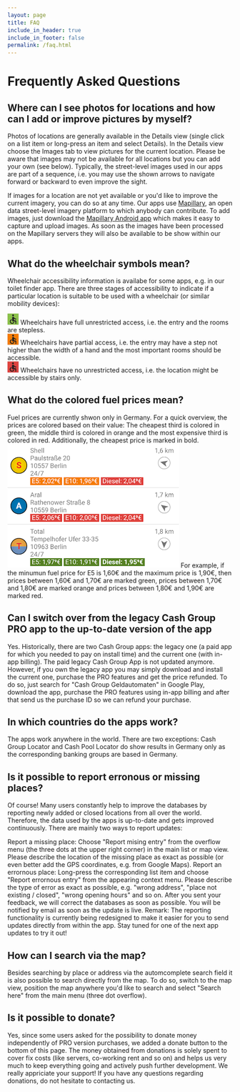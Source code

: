 ```yaml
---
layout: page
title: FAQ
include_in_header: true
include_in_footer: false
permalink: /faq.html
---
```


# Frequently Asked Questions

## Where can I see photos for locations and how can I add or improve pictures by myself?
Photos of locations are generally available in the Details view (single click on a list item or long-press an item and select Details). In the Details view choose the Images tab to view pictures for the current location. Please be aware that images may not be available for all locations but you can add your own (see below). Typically, the street-level images used in our apps are part of a sequence, i.e. you may use the shown arrows to navigate forward or backward to even improve the sight.

If images for a location are not yet available or you'd like to improve the current imagery, you can do so at any time. Our apps use [Mapillary](https://www.mapillary.com/), an open data street-level imagery platform to which anybody can contribute. To add images, just download the [Mapillary Android app](https://play.google.com/store/apps/details?id=com.mapillary.app) which makes it easy to capture and upload images. As soon as the images have been processed on the Mapillary servers they will also be available to be show within our apps.

## What do the wheelchair symbols mean?
Wheelchair accessibility information is availabe for some apps, e.g. in our toilet finder app. There are three stages of accessibility to indicate if a particular location is suitable to be used with a wheelchair (or similar mobility devices):

![alt text](../assets/wheelchair_yes.png) Wheelchairs have full unrestricted access, i.e. the entry and the rooms are stepless.<br/>
![alt text](../assets/wheelchair_limited.png) Wheelchairs have partial access, i.e. the entry may have a step not higher than the width of a hand and the most important rooms should be accessible.<br/>
![alt text](../assets/wheelchair_no.png) Wheelchairs have no unrestricted access, i.e. the location might be accessible by stairs only.<br>

## What do the colored fuel prices mean?
Fuel prices are currently shwon only in Germany. For a quick overview, the prices are colored based on their value: The cheapest third is colored in green, the middle third is colored in orange and the most expensive third is colored in red. Additionally, the cheapest price is marked in bold.
![alt text](../assets/fuelprices.png)
For example, if the minumun fuel price for E5 is 1,60€ and the maximum price is 1,90€, then prices between 1,60€ and 1,70€ are marked green, prices between 1,70€ and 1,80€ are marked orange and prices between 1,80€ and 1,90€ are marked red. 
## Can I switch over from the legacy Cash Group PRO app to the up-to-date version of the app
Yes. Historically, there are two Cash Group apps: the legacy one (a paid app for which you needed to pay on install time) and the current one (with in-app billing). The paid legacy Cash Group App is not updated anymore. However, if you own the legacy app you may simply download and install the current one, purchase the PRO features and get the price refunded. To do so, just search for "Cash Group Geldautomaten" in Google Play, download the app, purchase the PRO features using in-app billing and after that send us the purchase ID so we can refund your purchase.

## In which countries do the apps work?
The apps work anywhere in the world. There are two exceptions: Cash Group Locator and Cash Pool Locator do show results in Germany only as the corresponding banking groups are based in Germany.

## Is it possible to report erronous or missing places?
Of course! Many users constantly help to improve the databases by reporting newly added or closed locations from all over the world. Therefore, the data used by the apps is up-to-date and gets improved continuously. There are mainly two ways to report updates:

Report a missing place: Choose "Report mising entry" from the overflow menu (the three dots at the upper right corner) in the main list or map view. Please describe the location of the missing place as exact as possible (or even better add the GPS coordinates, e.g. from Google Maps).
Report an errornous place: Long-press the corresponding list item and choose "Report errornous entry" from the appearing context menu. Please describe the type of error as exact as possible, e.g. "wrong address", "place not existing / closed", "wrong opening hours" and so on.
After you sent your feedback, we will correct the databases as soon as possible. You will be notified by email as soon as the update is live. Remark: The reporting functionality is currently being redesigned to make it easier for you to send updates directly from within the app. Stay tuned for one of the next app updates to try it out!

## How can I search via the map?
Besides searching by place or address via the automcomplete search field it is also possible to search directly from the map. To do so, switch to the map view, position the map anywhere you'd like to search and select "Search here" from the main menu (three dot overflow).

## Is it possible to donate?
Yes, since some users asked for the possibility to donate money independently of PRO version purchases, we added a donate button to the bottom of this page. The money obtained from donations is solely spent to cover fix costs (like servers, co-working rent and so on) and helps us very much to keep everything going and actively push further development. We really appriciate your support! If you have any questions regarding donations, do not hesitate to contacting us.
